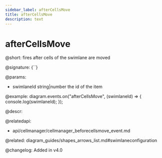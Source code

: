 ```yaml
---
sidebar_label: afterCellsMove
title: afterCellsMove 
description: text
---
```


# afterCellsMove

@short: fires after cells of the swimlane are moved

@signature: {``}

@params:
- swimlaneId    string|number	the id of the item

@example:
diagram.events.on("afterCellsMove", (swimlaneId) => {
    console.log(swimlaneId);
});

@descr:

@relatedapi:
- api/cellmanager/cellmanager_beforecellsmove_event.md

@related: diagram_guides/shapes_arrows_list.md#swimlaneconfiguration

@changelog:
Added in v4.0
